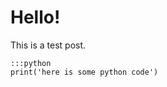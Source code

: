 <!--METADATA
title:
date:
tags:

thumbnail:
thumbnailalt:

brief:

related:
> []()
-->

# Hello!

This is a test post.

    :::python
    print('here is some python code')